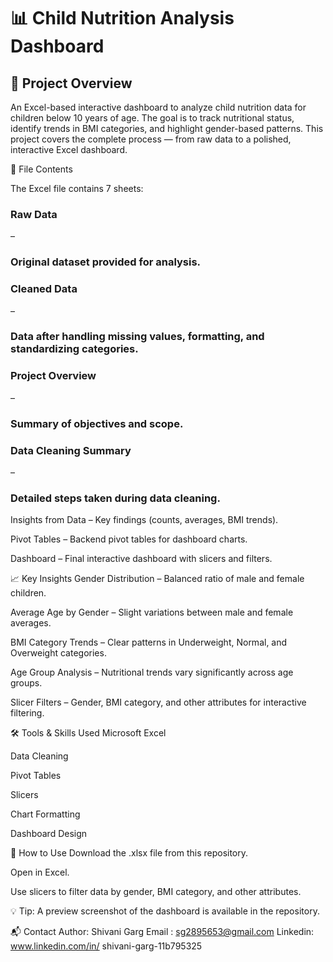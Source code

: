 <h1><b>📊 Child Nutrition Analysis Dashboard</b></h1>

<h2><b>📌 Project Overview</b></h2>

An Excel-based interactive dashboard to analyze child nutrition data for children below 10 years of age.
The goal is to track nutritional status, identify trends in BMI categories, and highlight gender-based patterns.
This project covers the complete process — from raw data to a polished, interactive Excel dashboard.

📂 File Contents

The Excel file contains 7 sheets:

<h3><b>Raw Data</b></h3> – <h3>Original dataset provided for analysis.</h3>

<h3><b>Cleaned Data</b></h3> – <h3>Data after handling missing values, formatting, and standardizing categories.</h3>

<h3><b>Project Overview</b></h3> – <h3>Summary of objectives and scope.</h3>

<h3><b>Data Cleaning Summary</b></h3> – <h3>Detailed steps taken during data cleaning.</h3>

Insights from Data – Key findings (counts, averages, BMI trends).

Pivot Tables – Backend pivot tables for dashboard charts.

Dashboard – Final interactive dashboard with slicers and filters.

📈 Key Insights
Gender Distribution – Balanced ratio of male and female children.

Average Age by Gender – Slight variations between male and female averages.

BMI Category Trends – Clear patterns in Underweight, Normal, and Overweight categories.

Age Group Analysis – Nutritional trends vary significantly across age groups.

Slicer Filters – Gender, BMI category, and other attributes for interactive filtering.

🛠 Tools & Skills Used
Microsoft Excel

Data Cleaning

Pivot Tables

Slicers

Chart Formatting

Dashboard Design

🚀 How to Use
Download the .xlsx file from this repository.

Open in Excel.

Use slicers to filter data by gender, BMI category, and other attributes.

💡 Tip: A preview screenshot of the dashboard is available in the repository.

📬 Contact
Author: Shivani Garg
Email : sg2895653@gmail.com
Linkedin: www.linkedin.com/in/
shivani-garg-11b795325

